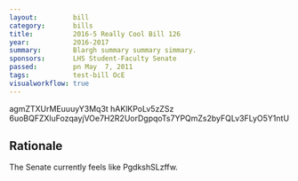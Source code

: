 ```yaml
---
layout:         bill
category:       bills
title:          2016-5 Really Cool Bill 126
year:           2016-2017
summary:        Blargh summary summary simmary.
sponsors:       LHS Student-Faculty Senate
passed:         pn May  7, 2011
tags:           test-bill OcE
visualworkflow: true
---
```



agmZTXUrMEuuuyY3Mq3t hAKlKPoLv5zZSz 6uoBQFZXluFozqayjVOe7H2R2UorDgpqoTs7YPQmZs2byFQLv3FLyO5Y1ntU 




Rationale
---------
The Senate currently feels like PgdkshSLzffw.
